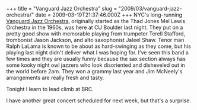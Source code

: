 +++
title = "Vanguard Jazz Orchestra"
slug = "2009/03/vanguard-jazz-orchestra/"
date = 2009-03-19T21:37:46.000Z
+++
NYC's long-running [Vanguard Jazz Orchestra](http://www.vanguardjazzorchestra.com/), originally started as the Thad Jones Mel Lewis Orchestra in the 1960s, was here at CU Boulder last night. They put on a pretty good show with memorable playing from trumpeter Terell Stafford, trombonist Jason Jackson, and alto saxophonist Jaleel Shaw. Tenor man Ralph LaLama is known to be about as hard-swinging as they come, but his playing last night didn't deliver what I was hoping for. I've seen this band a few times and they are usually funny because the sax section always has some kooky night owl jazzers who look disoriented and disheveled out in the world before 2am. They won a grammy last year and Jim McNeely's arrangements are really fresh and tasty.

Tonight I learn to lead climb at BRC.

I have another great concert scheduled for next week, but that's a surprise.